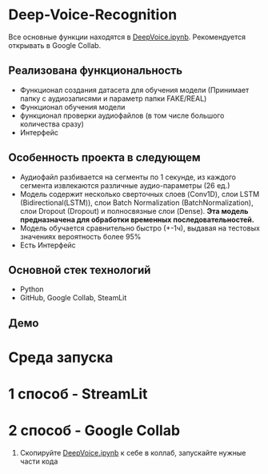 # Deep-Voice-Recognition

Все основные функции находятся в [DeepVoice.ipynb](https://github.com/Allfeeto/Deep-Voice-Recognition/DeepVoice.ipynb). 
Рекомендуется открывать в Google Collab.





## Реализована функциональность
- Функционал создания датасета для обучения модели (Принимает папку с аудиозаписями и параметр папки FAKE/REAL)
- Функционал обучения модели
- функционал проверки аудиофайлов (в том числе большого количества сразу)
- Интерфейс


## Особенность проекта в следующем
- Аудиофайл разбивается на сегменты по 1 секунде, из каждого сегмента извлекаются различные аудио-параметры (26 ед.)
- Модель содержит несколько сверточных слоев (Conv1D), слои LSTM (Bidirectional(LSTM)), слои Batch Normalization (BatchNormalization), слои Dropout (Dropout) и полносвязные слои (Dense). **Эта модель предназначена для обработки временных последовательностей.**
- Модель обучается сравнительно быстро (+-1ч), выдавая на тестовых значениях вероятность более 95%
- Есть Интерфейс


## Основной стек технологий 
- Python
- GitHub, Google Collab, SteamLit

## Демо


# Среда запуска

# 1 способ - StreamLit

# 2 способ - Google Collab

1. Скопируйте [DeepVoice.ipynb](https://github.com/Allfeeto/Deep-Voice-Recognition/DeepVoice.ipynb) к себе в коллаб, запускайте нужные части кода

